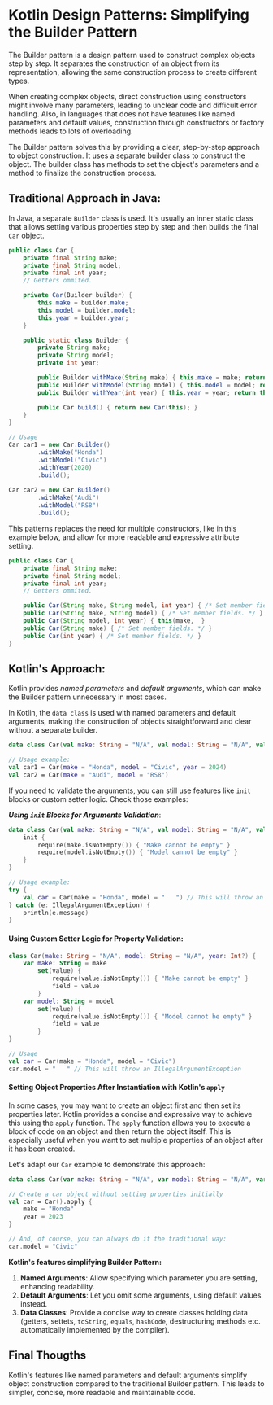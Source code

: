 # Kotlin Design Patterns: Simplifying the Builder Pattern

The Builder pattern is a design pattern used to construct complex objects step by step. It separates the construction of an object from its representation, allowing the same construction process to create different types.

When creating complex objects, direct construction using constructors might involve many parameters, leading to unclear code and difficult error handling. Also, in languages that does not have features like named parameters and default values, construction through constructors or factory methods leads to lots of overloading.

The Builder pattern solves this by providing a clear, step-by-step approach to object construction. It uses a separate builder class to construct the object. The builder class has methods to set the object's parameters and a method to finalize the construction process.

## Traditional Approach in Java:
In Java, a separate `Builder` class is used. It's usually an inner static class that allows setting various properties step by step and then builds the final `Car` object.

```java
public class Car {
    private final String make;
    private final String model;
    private final int year;
    // Getters ommited.

    private Car(Builder builder) {
        this.make = builder.make;
        this.model = builder.model;
        this.year = builder.year;
    }

    public static class Builder {
        private String make;
        private String model;
        private int year;

        public Builder withMake(String make) { this.make = make; return this; }
        public Builder withModel(String model) { this.model = model; return this; }
        public Builder withYear(int year) { this.year = year; return this; }

        public Car build() { return new Car(this); }
    }
}

// Usage
Car car1 = new Car.Builder()
        .withMake("Honda")
        .withModel("Civic")
        .withYear(2020)
        .build();
        
Car car2 = new Car.Builder()
        .withMake("Audi")
        .withModel("RS8")
        .build();
```

This patterns replaces the need for multiple constructors, like in this example below, and allow for more readable and expressive attribute setting.
```java
public class Car {
    private final String make;
    private final String model;
    private final int year;
    // Getters ommited.

    public Car(String make, String model, int year) { /* Set member fields. */ }
    public Car(String make, String model) { /* Set member fields. */ }
    public Car(String model, int year) { this(make,  }
	public Car(String make) { /* Set member fields. */ }
    public Car(int year) { /* Set member fields. */ }
}
```

## Kotlin's Approach:
Kotlin provides *named parameters* and *default arguments*, which can make the Builder pattern unnecessary in most cases.

In Kotlin, the `data class` is used with named parameters and default arguments, making the construction of objects straightforward and clear without a separate builder.
```kotlin 
data class Car(val make: String = "N/A", val model: String = "N/A", val year: Int? = null)

// Usage example:
val car1 = Car(make = "Honda", model = "Civic", year = 2024)
val car2 = Car(make = "Audi", model = "RS8")
```
If you need to validate the arguments, you can still use features like `init` blocks or custom setter logic. Check those examples:

***Using `init` Blocks for Arguments Validation***:
```kotlin
data class Car(val make: String = "N/A", val model: String = "N/A", val year: Int? = null) {
    init {
        require(make.isNotEmpty()) { "Make cannot be empty" }
        require(model.isNotEmpty()) { "Model cannot be empty" }
    }
}

// Usage example:
try {
    val car = Car(make = "Honda", model = "   ") // This will throw an IllegalArgumentException
} catch (e: IllegalArgumentException) {
    println(e.message)
}
```
#### Using Custom Setter Logic for Property Validation:
```kotlin
class Car(make: String = "N/A", model: String = "N/A", year: Int?) {
    var make: String = make
        set(value) {
            require(value.isNotEmpty()) { "Make cannot be empty" }
            field = value
        }
    var model: String = model
        set(value) {
            require(value.isNotEmpty()) { "Model cannot be empty" }
            field = value
        }
}

// Usage
val car = Car(make = "Honda", model = "Civic")
car.model = "   " // This will throw an IllegalArgumentException
```

#### Setting Object Properties After Instantiation with Kotlin's `apply`

In some cases, you may want to create an object first and then set its properties later. Kotlin provides a concise and expressive way to achieve this using the `apply` function. The `apply` function allows you to execute a block of code on an object and then return the object itself. This is especially useful when you want to set multiple properties of an object after it has been created.

Let's adapt our `Car` example to demonstrate this approach:

```kotlin
data class Car(var make: String = "N/A", var model: String = "N/A", var year: Int? = null)

// Create a car object without setting properties initially
val car = Car().apply {
    make = "Honda"
    year = 2023
}

// And, of course, you can always do it the traditional way:
car.model = "Civic"
```

**Kotlin's features simplifying Builder Pattern:**

1.  **Named Arguments**: Allow specifying which parameter you are setting, enhancing readability.
2.  **Default Arguments**: Let you omit some arguments, using default values instead.
3.  **Data Classes**: Provide a concise way to create classes holding data (getters, settets, `toString`, `equals`, `hashCode`, destructuring methods etc. automatically implemented by the compiler).

## Final Thougths
Kotlin's features like named parameters and default arguments simplify object construction compared to the traditional Builder pattern. This leads to simpler, concise, more readable and maintainable code.
